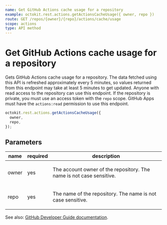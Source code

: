 ```yaml
---
name: Get GitHub Actions cache usage for a repository
example: octokit.rest.actions.getActionsCacheUsage({ owner, repo })
route: GET /repos/{owner}/{repo}/actions/cache/usage
scope: actions
type: API method
---
```


# Get GitHub Actions cache usage for a repository

Gets GitHub Actions cache usage for a repository.
The data fetched using this API is refreshed approximately every 5 minutes, so values returned from this endpoint may take at least 5 minutes to get updated.
Anyone with read access to the repository can use this endpoint. If the repository is private, you must use an access token with the `repo` scope. GitHub Apps must have the `actions:read` permission to use this endpoint.

```js
octokit.rest.actions.getActionsCacheUsage({
  owner,
  repo,
});
```

## Parameters

<table>
  <thead>
    <tr>
      <th>name</th>
      <th>required</th>
      <th>description</th>
    </tr>
  </thead>
  <tbody>
    <tr><td>owner</td><td>yes</td><td>

The account owner of the repository. The name is not case sensitive.

</td></tr>
<tr><td>repo</td><td>yes</td><td>

The name of the repository. The name is not case sensitive.

</td></tr>
  </tbody>
</table>

See also: [GitHub Developer Guide documentation](https://docs.github.com/rest/reference/actions#get-github-actions-cache-usage-for-a-repository).
